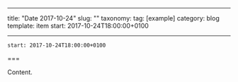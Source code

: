 
---
title: "Date 2017-10-24"
slug: ""
taxonomy:
tag: [example]
category: blog
template: item
start: 2017-10-24T18:00:00+0100

---

``start: 2017-10-24T18:00:00+0100``

===

Content.
